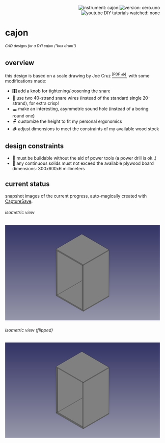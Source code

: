 <p align="right">
  <img src="https://img.shields.io/badge/instrument-cajon-gold"
       alt="instrument: cajon" />
  <img src="https://img.shields.io/badge/version-cero.uno-dodgerblue"
       alt="version: cero.uno" />
  <img src="https://img.shields.io/badge/youtube%20DIY%20tutorials%20watched-none-f00"
       alt="youtube DIY tutorials watched: none" />
</p>


# cajon

<sup>_CAD designs for a DYI cajon ("box drum")_</sup>


## overview

this design is based on a scale drawing by Joe Cruz [<sup>\[PDF 📥\]</sup>][1], with some modifications made:

- 🎛️ add a knob for tightening/loosening the snare
- 🥁 use two 40-strand snare wires (instead of the standard single 20-strand), for extra crisp!
- 🕳️ make an interesting, asymmetric sound hole (instead of a boring round one)
- 🪑 customize the height to fit my personal ergonomics
- 🪵 adjust dimensions to meet the constraints of my available wood stock


## design constraints

- 🧰 must be buildable without the aid of power tools (a power drill is ok..)
- 📏 any continuous solids must not exceed the available plywood board dimensions: 300x600x6 millimeters

                   
## current status

snapshot images of the current progress, auto-magically created with [CaptureSave][2].
                      
###### isometric view

![current status - isometric view](export/cajon-isometric.png)
                      
###### isometric view (flipped)

![current status - isometric view (flipped)](export/cajon-isometric-flipped.png)



[1]: https://tnmarketing.s3.amazonaws.com/content/wwgoa/How-to-Build-a-Cajon-Drum-WWGOA.PDF
[2]: https://github.com/eliranmal/freecad-macros/blob/main/macros/CaptureSave.py
